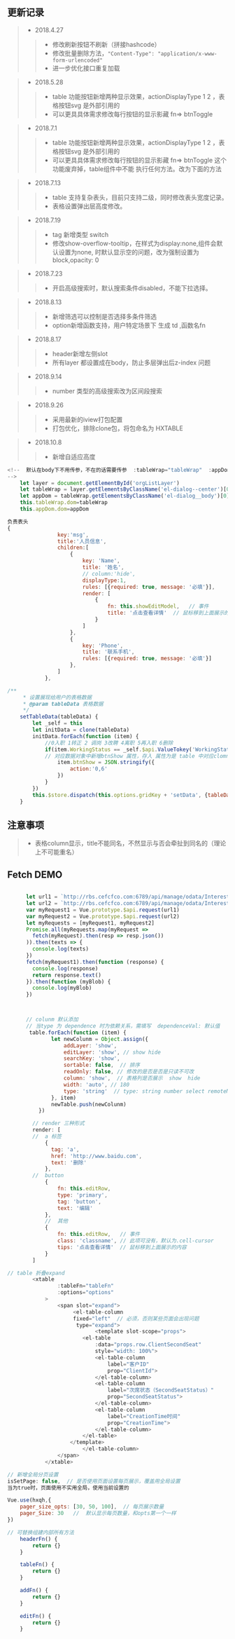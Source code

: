 ## 更新记录
> * 2018.4.27
>> * 修改刷新按钮不刷新（拼接hashcode）
>> * 修改批量删除方法，`"Content-Type": "application/x-www-form-urlencoded"`
>> * 进一步优化接口重复加载


> * 2018.5.28
>> * table 功能按钮新增两种显示效果，actionDisplayType  1  2 ，表格按钮svg 是外部引用的
>> * 可以更具具体需求修改每行按钮的显示影藏  fn=>  btnToggle


> * 2018.7.1
>> * table 功能按钮新增两种显示效果，actionDisplayType  1  2 ，表格按钮svg 是外部引用的
>> * 可以更具具体需求修改每行按钮的显示影藏  fn=>  btnToggle 这个功能废弃掉，table组件中不能
执行任何方法。改为下面的方法



> * 2018.7.13
>> * table 支持复杂表头，目前只支持二级，同时修改表头宽度记录。
>> * 表格设置弹出层高度修改。



> * 2018.7.19
>> * tag 新增类型 switch
>> * 修改show-overflow-tooltip，在样式为display:none,组件会默认设置为none, 时默认显示空的问题，改为强制设置为block,opacity: 0


> * 2018.7.23
>> * 开启高级搜索时，默认搜索条件disabled，不能下拉选择。

> * 2018.8.13
>> * 新增筛选可以控制是否选择多条件筛选
>> * option新增函数支持，用户特定场景下 生成 td ,函数名fn

> * 2018.8.17
>> * header新增左侧slot  <slot name="search"></slot>
>> * 所有layer 都设置成在body，防止多层弹出后z-index 问题

> * 2018.9.14
>> * number 类型的高级搜索改为区间段搜索

> * 2018.9.26
>> * 采用最新的iview打包配置
>> * 打包优化，排除clone包，将包命名为  HXTABLE

> * 2018.10.8
>> * 新增自适应高度
```javascript
<!--  默认在body下不用传参，不在的话需要传参  :tableWrap="tableWrap"  :appDom="appDom"
-->
    let layer = document.getElementById('orgListLayer')
    let tableWrap = layer.getElementsByClassName('el-dialog--center')[0]
    let appDom = tableWrap.getElementsByClassName('el-dialog__body')[0]
    this.tableWrap.dom=tableWrap
    this.appDom.dom=appDom

```





```javascript
负责表头
{
                key:'msg',
                title:'人员信息',
                children:[
                    {
                        key: 'Name',
                        title: '姓名',
                        // column:'hide',
                        displayType:1,
                        rules: [{required: true, message: '必填'}],
                        render: [
                            {
                                fn: this.showEditModel,   // 事件
                                title: '点击查看详情'  // 鼠标移到上面展示的内容
                            }
                        ]
                    },
                    {
                        key: 'Phone',
                        title: '联系手机',
                        rules: [{required: true, message: '必填'}]
                    },
                ]
            },

```





```javascript
/**
     * 设置展现给用户的表格数据
     * @param tableData 表格数据
     */
    setTableData(tableData) {
        let _self = this
        let initData = clone(tableData)
        initData.forEach(function (item) {
            //0入职 1转正 2 调岗 3改聘 4离职 5再入职 6删除
            if(item.WorkingStatus == _self.$api.ValueTokey('WorkingStatusEnum','待岗')){ //待岗
            // 对应数据对象中新增btnShow 属性，存入 属性为是 table 中对应clomn，值为想要显示的index下标
                item.btnShow = JSON.stringify({
                    action:'0,6'
                })
            }
        })
        this.$store.dispatch(this.options.gridKey + 'setData', {tableData: initData})
    }

```



## 注意事项

> * 表格column显示，title不能同名，不然显示与否会牵扯到同名的（理论上不可能重名）


## Fetch DEMO

```javascript

      let url1 = `http://rbs.cefcfco.com:6789/api/manage/odata/InterestRateTypeDict(1)`
      let url2 = `http://rbs.cefcfco.com:6789/api/manage/odata/InterestRateTypeDict(2)`
      var myRequest1 = Vue.prototype.$api.request(url1)
      var myRequest2 = Vue.prototype.$api.request(url2)
      let myRequests = [myRequest1, myRequest2]
      Promise.all(myRequests.map(myRequest =>
        fetch(myRequest).then(resp => resp.json())
      )).then(texts => {
        console.log(texts)
      })
      fetch(myRequest1).then(function (response) {
        console.log(response)
        return response.text()
      }).then(function (myBlob) {
        console.log(myBlob)
      })



      // colunm 默认添加
      // 当type 为 dependence 时为依赖关系，需填写  dependenceVal: 默认值
       table.forEach(function (item) {
              let newColunm = Object.assign({
                  addLayer: 'show',
                  editLayer: 'show', // show hide
                  searchKey: 'show',
                  sortable: false,  // 排序
                  readOnly: false, // 修改的是否是否是只读不可改
                  column: 'show',  // 表格列是否展示  show  hide
                  width: 'auto', // 180
                  type: 'string'  // type: string number select remoteMethod dependence
              }, item)
              newTable.push(newColunm)
          })

```

``` javascript
        // render 三种形式
        render: [
        //  a 标签
            {
              tag: 'a',
              href: 'http://www.baidu.com',
              text: '删除'
            },
        //  button
            {
                fn: this.editRow,
                type: 'primary',
                tag: 'button',
                text: '编辑'
            },
            //  其他
            {
                fn: this.editRow,   // 事件
                class: 'classname', // 此项可没有，默认为.cell-cursor
                tips: '点击查看详情'  // 鼠标移到上面展示的内容
            }
        ]

```

``` javascript
// table 折叠expand
        <xtable
                :tableFn="tableFn"
                :options="options"
            >
                <span slot="expand">
                     <el-table-column
                     fixed="left"  // 必须，否则某些页面会出现问题
                      type="expand">
                            <template slot-scope="props">
                        <el-table
                            :data="props.row.ClientSecondSeat"
                            style="width: 100%">
                            <el-table-column
                                label="客户ID"
                                prop="ClientId">
                            </el-table-column>
                            <el-table-column
                                label="次席状态（SecondSeatStatus）"
                                prop="SecondSeatStatus">
                            </el-table-column>
                            <el-table-column
                                label="CreationTime时间"
                                prop="CreationTime">
                            </el-table-column>
                        </el-table>
                    </template>
                        </el-table-column>
                </span>
            </xtable>

```

``` javascript
// 新增全局分页设置
isSetPage: false,  // 是否使用页面设置每页展示，覆盖用全局设置
当为true时，页面使用不实用全局，使用当前设置的

Vue.use(hxqh,{
    pager_size_opts: [30, 50, 100],  // 每页展示数量
    pager_Size: 30   //  默认显示每页数量，和opts第一个一样
})
```

```javascript
// 可替换组建内部所有方法
    headerFn() {
        return {}
    }

    tableFn() {
        return {}
    }

    addFn() {
        return {}
    }

    editFn() {
        return {}
    }

```

